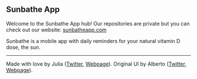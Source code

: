 ## Sunbathe App
Welcome to the Sunbathe App hub! Our repositories are private but you can check out our website: [sunbatheapp.com](https://sunbatheapp.com/)

Sunbathe is a mobile app with daily reminders for your natural vitamin D dose, the sun.

---

Made with love by Julia ([Twitter](https://twitter.com/juliaalvarez23), [Webpage](https://juliaalvarez.io/)).
Original UI by Alberto ([Twitter](https://twitter.com/albertogalca), [Webpage](https://albertogalca.com/)).
